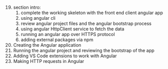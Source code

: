 19. section intro:
    1. complete the working skeleton with the front end client angular app
    2. using angular cli
    3. review angular project files and the angular bootstrap process
    4. using angular HttpClient service to fetch the data
    5. running an angular app over HTTPS protocol
    6. adding external packages via npm
20. Creating the Angular application
21. Running the angular project and reviewing the bootstrap of the app
22. Adding VS Code extensions to work with Angular
23. Making HTTP requests in Angular